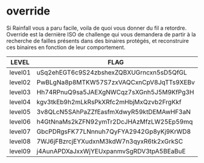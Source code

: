 # override

Si Rainfall vous a paru facile, voila de quoi vous donner du fil a retordre. Override est la dernière ISO de challenge qui vous demandera de partir à la recherche de failles présents dans des binaires protégés, et reconstruire ces binaires en fonction de leur comportement.


<table class="tg">
<thead>
  <tr>
    <th class="tg-0lax">LEVEL</th>
    <th class="tg-baqh">FLAG</th>
  </tr>
</thead>
<tbody>
  <tr>
    <td class="tg-0lax">level01</td>
    <td class="tg-buh4"><span style="color:var(--color-text-primary)">uSq2ehEGT6c9S24zbshexZQBXUGrncxn5sD5QfGL</span></td>
  </tr>
  <tr>
    <td class="tg-0lax">level02</td>
    <td class="tg-buh4">PwBLgNa8p8MTKW57S7zxVAQCxnCpV8JqTTs9XEBv</td>
  </tr>
  <tr>
    <td class="tg-0lax"><span style="font-weight:400;font-style:normal">level</span>03</td>
    <td class="tg-buh4">Hh74RPnuQ9sa5JAEXgNWCqz7sXGnh5J5M9KfPg3H</td>
  </tr>
  <tr>
    <td class="tg-0lax"><span style="font-weight:400;font-style:normal">level</span>04</td>
    <td class="tg-buh4">kgv3tkEb9h2mLkRsPkXRfc2mHbjMxQzvb2FrgKkf</td>
  </tr>
  <tr>
    <td class="tg-0lax"><span style="font-weight:400;font-style:normal">level</span>05</td>
    <td class="tg-buh4">3v8QLcN5SAhPaZZfEasfmXdwyR59ktDEMAwHF3aN</td>
  </tr>
  <tr>
    <td class="tg-0lax"><span style="font-weight:400;font-style:normal">level</span>06</td>
    <td class="tg-buh4">h4GtNnaMs2kZFN92ymTr2DcJHAzMfzLW25Ep59mq</td>
  </tr>
  <tr>
    <td class="tg-0lax"><span style="font-weight:400;font-style:normal">level</span>07</td>
    <td class="tg-buh4"><span style="font-weight:400;font-style:normal">GbcPDRgsFK77LNnnuh7QyFYA2942Gp8yKj9KrWD8</span></td>
  </tr>
  <tr>
    <td class="tg-0lax"><span style="font-weight:400;font-style:normal">level</span>08</td>
    <td class="tg-buh4"><span style="font-weight:400;font-style:normal">7WJ6jFBzrcjEYXudxnM3kdW7n3qyxR6tk2xGrkSC</span></td>
  </tr> 
  <tr>
    <td class="tg-0lax"><span style="font-weight:400;font-style:normal">level</span>09</td>
    <td class="tg-buh4"><span style="font-weight:400;font-style:normal">j4AunAPDXaJxxWjYEUxpanmvSgRDV3tpA5BEaBuE</span></td>
  </tr>
</tbody>
</table>
